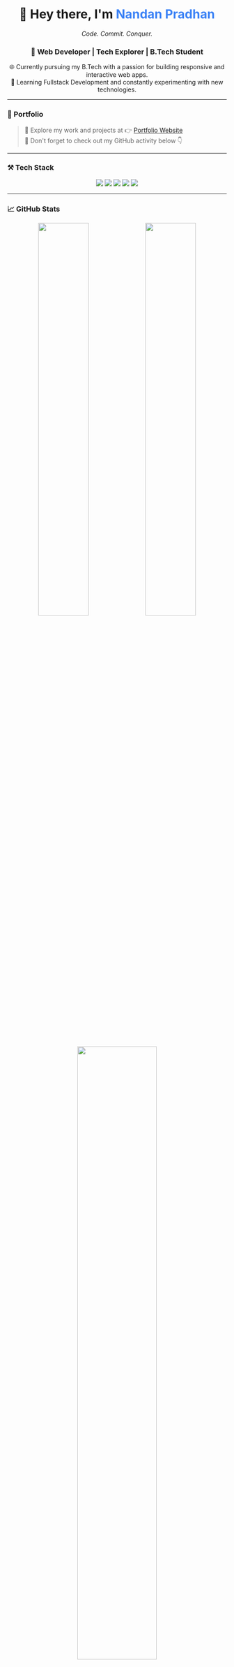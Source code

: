 <h1 align="center">👋 Hey there, I'm <span style="color:#3b82f6;">Nandan Pradhan</span></h1>
<p align="center"><em>Code. Commit. Conquer.</em></p>
<h3 align="center">🚀 Web Developer | Tech Explorer | B.Tech Student</h3>

<p align="center">
  🌐 Currently pursuing my B.Tech with a passion for building responsive and interactive web apps. <br>
  🔭 Learning Fullstack Development and constantly experimenting with new technologies.
</p>

---

### 🔗 Portfolio

> 🎯 Explore my work and projects at 👉 [Portfolio Website](https://ayushkr-profile.netlify.app/)  
> 📌 Don't forget to check out my GitHub activity below 👇

---

### ⚒️ Tech Stack

<p align="center">
  <img src="https://img.shields.io/badge/HTML5-E34F26?style=for-the-badge&logo=html5&logoColor=white" />
  <img src="https://img.shields.io/badge/CSS3-1572B6?style=for-the-badge&logo=css3&logoColor=white" />
  <img src="https://img.shields.io/badge/JavaScript-F7DF1E?style=for-the-badge&logo=javascript&logoColor=black" />
  <img src="https://img.shields.io/badge/Python-3776AB?style=for-the-badge&logo=python&logoColor=white" />
  <img src="https://img.shields.io/badge/Git-F05032?style=for-the-badge&logo=git&logoColor=white" />
</p>

---

### 📈 GitHub Stats

<p align="center">
  <img src="https://github-readme-stats.vercel.app/api?username=pradhannandan&show_icons=true&theme=radical&hide_border=true" width="48%" />
  <img src="https://github-readme-streak-stats.herokuapp.com/?user=pradhannandan&theme=radical&hide_border=true" width="48%" />
</p>

<p align="center">
  <img src="https://github-readme-stats.vercel.app/api/top-langs/?username=pradhannandan&layout=compact&theme=radical&hide_border=true" width="60%" />
</p>


